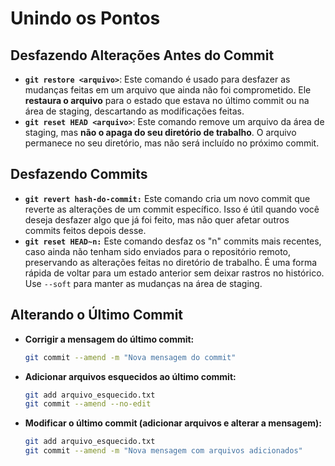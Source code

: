 # Unindo os Pontos

## Desfazendo Alterações Antes do Commit

* **`git restore <arquivo>`**: Este comando é usado para desfazer as mudanças feitas em um arquivo que ainda não foi comprometido. Ele **restaura o arquivo** para o estado que estava no último commit ou na área de staging, descartando as modificações feitas.
* **`git reset HEAD <arquivo>`**: Este comando remove um arquivo da área de staging, mas **não o apaga do seu diretório de trabalho**. O arquivo permanece no seu diretório, mas não será incluído no próximo commit.

## Desfazendo Commits

* **`git revert hash-do-commit:`** Este comando cria um novo commit que reverte as alterações de um commit específico. Isso é útil quando você deseja desfazer algo que já foi feito, mas não quer afetar outros commits feitos depois desse.
* **`git reset HEAD~n:`** Este comando desfaz os "n" commits mais recentes, caso ainda não tenham sido enviados para o repositório remoto, preservando as alterações feitas no diretório de trabalho. É uma forma rápida de voltar para um estado anterior sem deixar rastros no histórico. Use `--soft` para manter as mudanças na área de staging.

## Alterando o Último Commit

*   **Corrigir a mensagem do último commit:**

    ```sh
    git commit --amend -m "Nova mensagem do commit"
    ```
*   **Adicionar arquivos esquecidos ao último commit:**

    ```bash
    git add arquivo_esquecido.txt  
    git commit --amend --no-edit  
    ```
*   **Modificar o último commit (adicionar arquivos e alterar a mensagem):**

    ```bash
    git add arquivo_esquecido.txt  
    git commit --amend -m "Nova mensagem com arquivos adicionados"  
    ```
